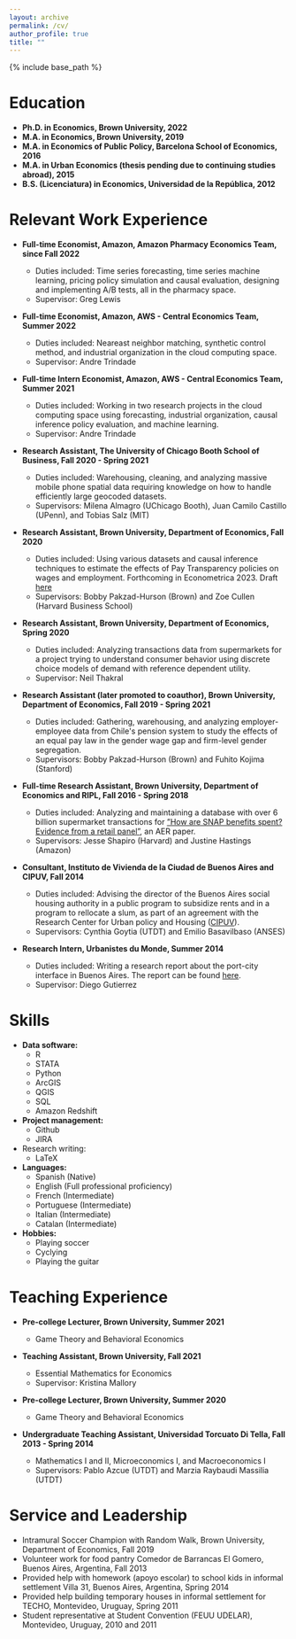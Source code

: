 ```yaml
---
layout: archive
permalink: /cv/
author_profile: true
title: ""
---
```


{% include base_path %}


Education
======
* **Ph.D. in Economics, Brown University, 2022**
* **M.A. in Economics, Brown University, 2019**
* **M.A. in Economics of Public Policy, Barcelona School of Economics, 2016**
* **M.A. in Urban Economics (thesis pending due to continuing studies abroad), 2015**
* **B.S. (Licenciatura) in Economics, Universidad de la República, 2012**


Relevant Work Experience
======
* **Full-time Economist, Amazon, Amazon Pharmacy Economics Team, since Fall 2022**
  * Duties included: Time series forecasting, time series machine learning, pricing policy simulation and causal evaluation, designing and implementing A/B tests, all in the pharmacy space. 
  * Supervisor: Greg Lewis

* **Full-time Economist, Amazon, AWS - Central Economics Team, Summer 2022**
  * Duties included: Neareast neighbor matching, synthetic control method, and industrial organization in the cloud computing space.
  * Supervisor: Andre Trindade

* **Full-time Intern Economist, Amazon, AWS - Central Economics Team, Summer 2021**
  * Duties included: Working in two research projects in the cloud computing space using forecasting, industrial organization, causal inference policy evaluation, and machine learning.
  * Supervisor: Andre Trindade

* **Research Assistant, The University of Chicago Booth School of Business, Fall 2020 - Spring 2021**
  * Duties included: Warehousing, cleaning, and analyzing massive mobile phone spatial data requiring knowledge on how to handle efficiently large geocoded datasets.
  * Supervisors: Milena Almagro (UChicago Booth), Juan Camilo Castillo (UPenn), and Tobias Salz (MIT)

* **Research Assistant, Brown University, Department of Economics, Fall 2020**
  * Duties included:  Using various datasets and causal inference techniques to estimate the effects of Pay Transparency policies on wages and employment. Forthcoming in Econometrica 2023. Draft [here](https://docs.google.com/a/brown.edu/viewer?a=v&pid=sites&srcid=YnJvd24uZWR1fGJwaHxneDo3MGQ1ZWRlZmE1ZDgxN2Iw)
  * Supervisors: Bobby Pakzad-Hurson (Brown) and Zoe Cullen (Harvard Business School)
 
* **Research Assistant, Brown University, Department of Economics, Spring 2020**
  * Duties included: Analyzing transactions data from supermarkets for a project trying to understand consumer behavior using discrete choice models of demand with reference dependent utility.
  * Supervisor: Neil Thakral

* **Research Assistant (later promoted to coauthor), Brown University, Department of Economics, Fall 2019 - Spring 2021**
  * Duties included: Gathering, warehousing, and analyzing employer-employee data from Chile's pension system to study the effects of an equal pay law in the gender wage gap and firm-level gender segregation.
  * Supervisors: Bobby Pakzad-Hurson (Brown) and Fuhito Kojima (Stanford)

* **Full-time Research Assistant, Brown University, Department of Economics and RIPL, Fall 2016 - Spring 2018**
  * Duties included: Analyzing and maintaining a database with over 6 billion supermarket transactions for [”How are SNAP benefits spent? Evidence from a retail panel”](https://www.aeaweb.org/articles?id=10.1257/aer.20170866), an AER paper.
  * Supervisors: Jesse Shapiro (Harvard) and Justine Hastings (Amazon)

* **Consultant, Instituto de Vivienda de la Ciudad de Buenos Aires and CIPUV, Fall 2014**
  * Duties included: Advising the director of the Buenos Aires social housing authority in a public program to subsidize rents and in a program to rellocate a slum, as part of an agreement with the Research Center for Urban policy and Housing ([CIPUV](https://www.utdt.edu/ver_contenido.php?id_contenido=10061&id_item_menu=15810)).
  * Supervisors: Cynthia Goytia (UTDT) and Emilio Basavilbaso (ANSES)

* **Research Intern, Urbanistes du Monde, Summer 2014**
  * Duties included: Writing a research report about the port-city interface in Buenos Aires. The report can be found [here](https://drive.google.com/file/d/112Iprn4kNDdO5DCwvZXNosGHrQhc_vBh/view?usp=sharing).
  * Supervisor: Diego Gutierrez


Skills
======
* **Data software:**
  * R
  * STATA
  * Python
  * ArcGIS
  * QGIS
  * SQL
  * Amazon Redshift
* **Project management:**
  * Github
  * JIRA
* Research writing:
  * LaTeX 
* **Languages:**
  * Spanish (Native)
  * English (Full professional proficiency)
  * French (Intermediate)
  * Portuguese (Intermediate)
  * Italian (Intermediate)
  * Catalan (Intermediate)
* **Hobbies:**
  * Playing soccer
  * Cyclying
  * Playing the guitar  


Teaching Experience
======
* **Pre-college Lecturer, Brown University, Summer 2021**
  * Game Theory and Behavioral Economics

* **Teaching Assistant, Brown University, Fall 2021**
  * Essential Mathematics for Economics
  * Supervisor: Kristina Mallory

* **Pre-college Lecturer, Brown University, Summer 2020**
  * Game Theory and Behavioral Economics 

* **Undergraduate Teaching Assistant, Universidad Torcuato Di Tella, Fall 2013 - Spring 2014**
  * Mathematics I and II, Microeconomics I, and Macroeconomics I
  * Supervisors: Pablo Azcue (UTDT) and Marzia Raybaudi Massilia (UTDT)
  

Service and Leadership
======
* Intramural Soccer Champion with Random Walk, Brown University, Department of Economics, Fall 2019
* Volunteer work for food pantry Comedor de Barrancas El Gomero, Buenos Aires, Argentina, Fall 2013
* Provided help with homework (apoyo escolar) to school kids in informal settlement Villa 31, Buenos Aires, Argentina, Spring 2014
* Provided help building temporary houses in informal settlement for TECHO, Montevideo, Uruguay, Spring 2011
* Student representative at Student Convention (FEUU UDELAR), Montevideo, Uruguay, 2010 and 2011
